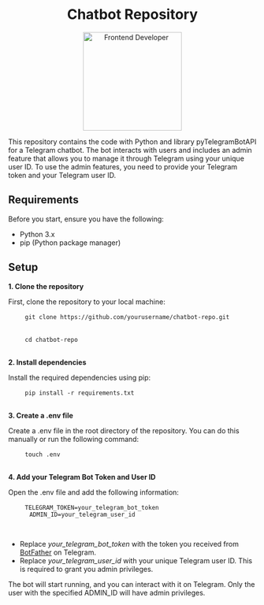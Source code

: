 <div id="badges" align="center">
<h1>Chatbot Repository</h1>
<img src="https://i.gifer.com/7BZk.gif" alt="Frontend Developer" width="200" />
</div>
<p>This repository contains the code with Python and library pyTelegramBotAPI for a Telegram chatbot.
    The bot interacts with users and includes an admin feature that allows you to manage it through Telegram using your unique user ID. 
  To use the admin features, you need to provide your Telegram token and your Telegram user ID.</p>
<h2>Requirements</h2>
<p>Before you start, ensure you have the following:</p>
<ul align="left">
  <li>Python 3.x</li>
  <li>pip (Python package manager)</li>
</ul>
<h2>Setup</h2>
<b>1. Clone the repository</b>
  <p>First, clone the repository to your local machine:</p>
  <pre class="notranslate">
    <code>git clone https://github.com/yourusername/chatbot-repo.git</code>
  </pre>
  <pre class="notranslate">
    <code>cd chatbot-repo</code>
  </pre>
<b>2. Install dependencies</b>
  <p>Install the required dependencies using pip:</p>
  <pre class="notranslate">
    <code>pip install -r requirements.txt</code>
  </pre>
<b>3. Create a .env file</b>
  <p>Create a .env file in the root directory of the repository. You can do this manually or run the following command:</p>
  <pre class="notranslate">
    <code>touch .env</code>
  </pre>
<b>4. Add your Telegram Bot Token and User ID</b>
  <p>Open the .env file and add the following information:</p>
  <pre class="notranslate">
    <code>TELEGRAM_TOKEN=your_telegram_bot_token
      ADMIN_ID=your_telegram_user_id
    </code>
	</pre>
<ul>
  <li>Replace <em>your_telegram_bot_token</em> with the token you received from <a href="https://gerabot.com/ru/article/botfather_mozhlivosti_ta_funkcional">BotFather</a> on Telegram.</li>
  <li>Replace <em>your_telegram_user_id</em> with your unique Telegram user ID. This is required to grant you admin privileges.</li>
</ul>

<p>The bot will start running, and you can interact with it on Telegram. Only the user with the specified ADMIN_ID will have admin privileges.</p>
